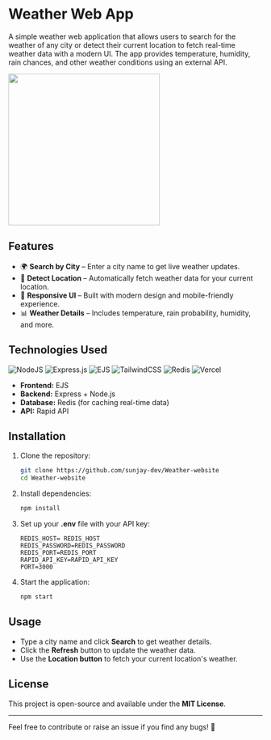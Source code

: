 # Weather Web App
A simple weather web application that allows users to search for the weather of any city or detect their current location to fetch real-time weather data with a modern UI. The app provides temperature, humidity, rain chances, and other weather conditions using an external API.

<img src="https://github.com/user-attachments/assets/17ddcabf-2f7a-4c52-9b04-c7c97126c117" width="300" height="auto">

## Features
- 🌍 **Search by City** – Enter a city name to get live weather updates.
- 📍 **Detect Location** – Automatically fetch weather data for your current location.
- 🎨 **Responsive UI** – Built with modern design and mobile-friendly experience.
- 📊 **Weather Details** – Includes temperature, rain probability, humidity, and more.

## Technologies Used
![NodeJS](https://img.shields.io/badge/node.js-6DA55F?style=for-the-badge&logo=node.js&logoColor=white)
![Express.js](https://img.shields.io/badge/express.js-%23404d59.svg?style=for-the-badge&logo=express&logoColor=%2361DAFB)
![EJS](https://img.shields.io/badge/ejs-%23B4CA65.svg?style=for-the-badge&logo=ejs&logoColor=black)
![TailwindCSS](https://img.shields.io/badge/tailwindcss-%2338B2AC.svg?style=for-the-badge&logo=tailwind-css&logoColor=white)
![Redis](https://img.shields.io/badge/redis-%23DD0031.svg?style=for-the-badge&logo=redis&logoColor=white)
![Vercel](https://img.shields.io/badge/vercel-%23000000.svg?style=for-the-badge&logo=vercel&logoColor=white)

- **Frontend:** EJS
- **Backend:** Express + Node.js
- **Database:** Redis (for caching real-time data)
- **API:** Rapid API

## Installation
1. Clone the repository:
   ```bash
   git clone https://github.com/sunjay-dev/Weather-website
   cd Weather-website
   ```
2. Install dependencies:
   ```bash
   npm install
   ```
3. Set up your **.env** file with your API key:
   ```env
   REDIS_HOST= REDIS_HOST
   REDIS_PASSWORD=REDIS_PASSWORD
   REDIS_PORT=REDIS_PORT
   RAPID_API_KEY=RAPID_API_KEY
   PORT=3000
   ```
4. Start the application:
   ```bash
   npm start
   ```

## Usage
- Type a city name and click **Search** to get weather details.
- Click the **Refresh** button to update the weather data.
- Use the **Location button** to fetch your current location's weather.

## License
This project is open-source and available under the **MIT License**.

---
Feel free to contribute or raise an issue if you find any bugs! 🚀
